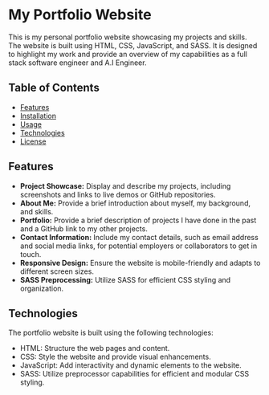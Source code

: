 # My Portfolio Website

This is my personal portfolio website showcasing my projects and skills. The website is built using HTML, CSS, JavaScript, and SASS. It is designed to highlight my work and provide an overview of my capabilities as a full stack software engineer and A.I Engineer.

## Table of Contents

- [Features](#features)
- [Installation](#installation)
- [Usage](#usage)
- [Technologies](#technologies)
- [License](#license)

## Features

- **Project Showcase:** Display and describe my projects, including screenshots and links to live demos or GitHub repositories.
- **About Me:** Provide a brief introduction about myself, my background, and skills.
- **Portfolio:** Provide a brief description of projects I have done in the past and a GitHub link to my other projects.
- **Contact Information:** Include my contact details, such as email address and social media links, for potential employers or collaborators to get in touch.
- **Responsive Design:** Ensure the website is mobile-friendly and adapts to different screen sizes.
- **SASS Preprocessing:** Utilize SASS for efficient CSS styling and organization.

## Technologies

The portfolio website is built using the following technologies:

- HTML: Structure the web pages and content.
- CSS: Style the website and provide visual enhancements.
- JavaScript: Add interactivity and dynamic elements to the website.
- SASS: Utilize preprocessor capabilities for efficient and modular CSS styling.

